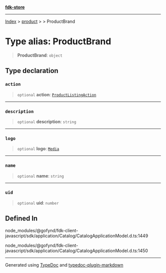 [**fdk-store**](../../../README.md)
***

[Index](../../../API.md) > [product](../../README.md) > [<internal>](../README.md) > ProductBrand

# Type alias: ProductBrand

> **ProductBrand**: `object`

## Type declaration

### `action`

> `optional` **action**: [`ProductListingAction`](../../../brands/internal_/type-aliases/type-alias.ProductListingAction.md)

***

### `description`

> `optional` **description**: `string`

***

### `logo`

> `optional` **logo**: [`Media`](../../../brands/internal_/type-aliases/type-alias.Media.md)

***

### `name`

> `optional` **name**: `string`

***

### `uid`

> `optional` **uid**: `number`

## Defined In

node\_modules/@gofynd/fdk-client-javascript/sdk/application/Catalog/CatalogApplicationModel.d.ts:1449

node\_modules/@gofynd/fdk-client-javascript/sdk/application/Catalog/CatalogApplicationModel.d.ts:1450

***
Generated using [TypeDoc](https://typedoc.org/) and [typedoc-plugin-markdown](https://www.npmjs.com/package/typedoc-plugin-markdown)

